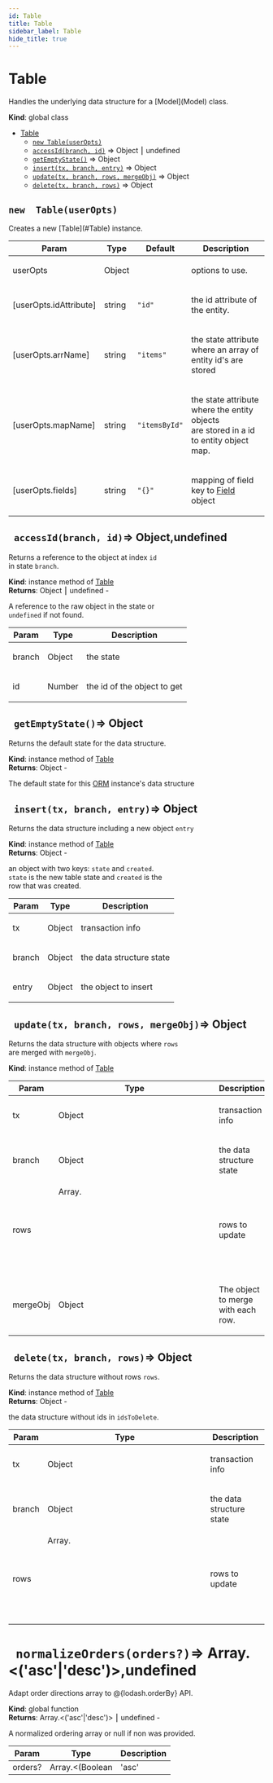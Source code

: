```yaml
---
id: Table
title: Table
sidebar_label: Table
hide_title: true
---
```


<a name="Table"></a>

#  Table

<p>Handles the underlying data structure for a [Model](Model) class.</p>

**Kind**: global class  

* [Table](#.Table)
    * [`new Table(userOpts)`](#.Table)
    * [`accessId(branch, id)`](#table+accessId) ⇒ Object ⎮ undefined
    * [`getEmptyState()`](#table+getEmptyState) ⇒ Object
    * [`insert(tx, branch, entry)`](#table+insert) ⇒ Object
    * [`update(tx, branch, rows, mergeObj)`](#table+update) ⇒ Object
    * [`delete(tx, branch, rows)`](#table+delete) ⇒ Object


<a name="Table"></a>

## `new  Table(userOpts)`

<p>Creates a new [Table](#Table) instance.</p>


| Param | Type | Default | Description |
| --- | --- | --- | --- |
| userOpts | Object |  | <p>options to use.</p> |
| [userOpts.idAttribute] | string | `"id"` | <p>the id attribute of the entity.</p> |
| [userOpts.arrName] | string | `"items"` | <p>the state attribute where an array of<br> entity id's are stored</p> |
| [userOpts.mapName] | string | `"itemsById"` | <p>the state attribute where the entity objects<br> are stored in a id to entity object<br> map.</p> |
| [userOpts.fields] | string | `"{}"` | <p>mapping of field key to [Field](Field) object</p> |


<a name="table+accessId"></a>

## ` accessId(branch, id)`⇒ Object,undefined 

<p>Returns a reference to the object at index <code>id</code><br>
in state <code>branch</code>.</p>

**Kind**: instance method of [Table](#.Table)  
**Returns**: Object ⎮ undefined - <p>A reference to the raw object in the state or<br>
<code>undefined</code> if not found.</p>  

| Param | Type | Description |
| --- | --- | --- |
| branch | Object | <p>the state</p> |
| id | Number | <p>the id of the object to get</p> |


<a name="table+getEmptyState"></a>

## ` getEmptyState()`⇒ Object 

<p>Returns the default state for the data structure.</p>

**Kind**: instance method of [Table](#.Table)  
**Returns**: Object - <p>The default state for this [ORM](ORM) instance's data structure</p>  

<a name="table+insert"></a>

## ` insert(tx, branch, entry)`⇒ Object 

<p>Returns the data structure including a new object <code>entry</code></p>

**Kind**: instance method of [Table](#.Table)  
**Returns**: Object - <p>an object with two keys: <code>state</code> and <code>created</code>.<br>
<code>state</code> is the new table state and <code>created</code> is the<br>
row that was created.</p>  

| Param | Type | Description |
| --- | --- | --- |
| tx | Object | <p>transaction info</p> |
| branch | Object | <p>the data structure state</p> |
| entry | Object | <p>the object to insert</p> |


<a name="table+update"></a>

## ` update(tx, branch, rows, mergeObj)`⇒ Object 

<p>Returns the data structure with objects where <code>rows</code><br>
are merged with <code>mergeObj</code>.</p>

**Kind**: instance method of [Table](#.Table)  

| Param | Type | Description |
| --- | --- | --- |
| tx | Object | <p>transaction info</p> |
| branch | Object | <p>the data structure state</p> |
| rows | Array.<Object> | <p>rows to update</p> |
| mergeObj | Object | <p>The object to merge with each row.</p> |


<a name="table+delete"></a>

## ` delete(tx, branch, rows)`⇒ Object 

<p>Returns the data structure without rows <code>rows</code>.</p>

**Kind**: instance method of [Table](#.Table)  
**Returns**: Object - <p>the data structure without ids in <code>idsToDelete</code>.</p>  

| Param | Type | Description |
| --- | --- | --- |
| tx | Object | <p>transaction info</p> |
| branch | Object | <p>the data structure state</p> |
| rows | Array.<Object> | <p>rows to update</p> |


<a name="normalizeOrders"></a>

# ` normalizeOrders(orders?)`⇒ Array.&lt;(&#x27;asc&#x27;|&#x27;desc&#x27;)&gt;,undefined 

<p>Adapt order directions array to @{lodash.orderBy} API.</p>

**Kind**: global function  
**Returns**: Array.<('asc'|'desc')> ⎮ undefined - <p>A normalized ordering array or null if non was provided.</p>  

| Param | Type | Description |
| --- | --- | --- |
| orders? | Array.<(Boolean|'asc'|'desc')> | <p>an array of optional order query directions as provided to {@Link {QuerySet.orderBy}}</p> |


